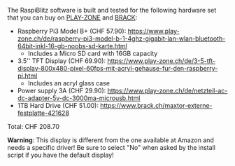 The RaspiBlitz software is built and tested for the following hardware set that you can buy on [PLAY-ZONE](https://www.play-zone.ch/) and [BRACK](https://www.brack.ch/):

* Raspberry Pi3 Model B+ (CHF 57.90): https://www.play-zone.ch/de/raspberry-pi3-model-b-1-4ghz-gigabit-lan-wlan-bluetooth-64bit-inkl-16-gb-noobs-sd-karte.html
  * Includes a Micro SD card with 16GB capacity
* 3.5'' TFT Display (CHF 69.90): https://www.play-zone.ch/de/3-5-tft-display-800x480-pixel-60fps-mit-acryl-gehause-fur-den-raspberry-pi.html
  * Includes an acryl glass case
* Power supply 3A (CHF 29.90): https://www.play-zone.ch/de/netzteil-ac-dc-adapter-5v-dc-3000ma-microusb.html
* 1TB Hard Drive (CHF 51.00): https://www.brack.ch/maxtor-externe-festplatte-421628

Total: CHF 208.70

**Warning**: This display is different from the one available at Amazon and needs a specific driver!
Be sure to select "No" when asked by the install script if you have the default display!

